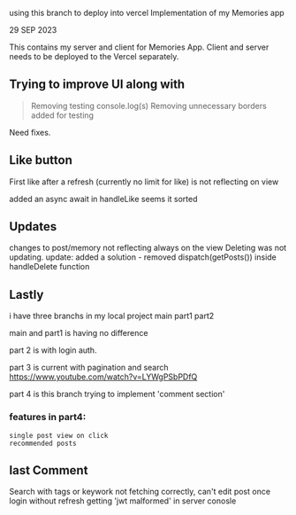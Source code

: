 using this branch to deploy into vercel
Implementation of my Memories app


29 SEP 2023

This contains my server and client for Memories App. Client and server needs to be deployed to the Vercel separately.

## Trying to improve UI along with
> Removing testing console.log(s)
> Removing unnecessary borders added for testing





Need fixes.
## Like button
First like after a refresh (currently no limit for like) is not reflecting on view

added an async await in handleLike seems it sorted

## Updates
changes to post/memory not reflecting always on the view
Deleting was not updating. update: added a solution - removed dispatch(getPosts()) inside handleDelete function

## Lastly
i have three branchs in my local project
main
part1
part2

main and part1 is having no difference

part 2 is with login auth.

part 3 is current with pagination and search https://www.youtube.com/watch?v=LYWgPSbPDfQ

part 4 is this branch trying to implement 'comment section'

### features in part4:
    single post view on click
    recommended posts

## last Comment
Search with tags or keywork not fetching correctly,
can't edit post once login without refresh getting 'jwt malformed' in server conosle
